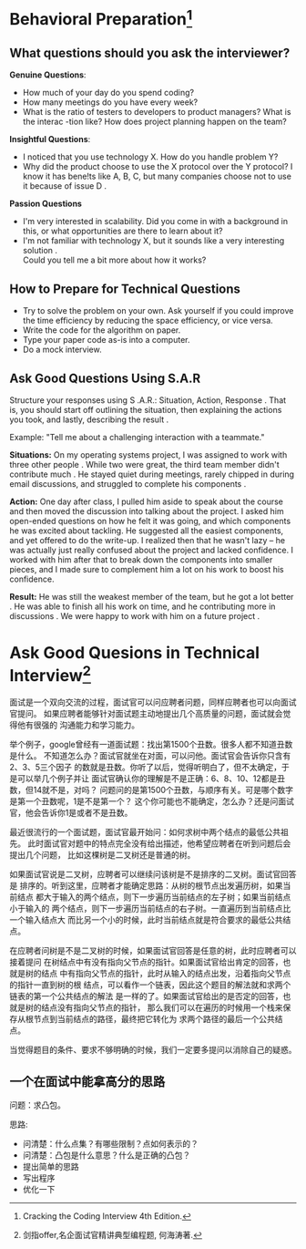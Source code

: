 # Behavioral Preparation[^CC150] 
## What questions should you ask the interviewer?
**Genuine Questions**: 

* How much of your day do you spend coding?
* How many meetings do you have every week?
* What is the ratio of testers to developers to product managers?  What is the interac -tion like?  How does project planning happen on the team?

**Insightful Questions**:

* I noticed that you use technology X.  How do you handle problem Y?
* Why did the product choose to use the X protocol over the Y protocol?  I know it has 
bene!ts like A, B, C, but many companies choose not to use it because of issue D .

**Passion Questions**

* I'm very interested in scalability.  Did you come in with a background in this, or what 
opportunities are there to learn about it? 
* I'm not familiar with technology X, but it sounds like a very interesting solution .  
Could you tell me a bit more about how it works?

## How to Prepare for Technical Questions
* Try to solve the problem on your own. 
   Ask yourself if you could improve the time 
   efficiency by reducing the space efficiency, or vice versa.
* Write the code for the algorithm on paper. 
* Type your paper code as-is into a computer.
* Do a mock interview.

## Ask Good Questions Using S.A.R
Structure your responses using S .A.R.: Situation, Action, Response .  That is, you should start 
off outlining  the  situation,  then  explaining  the  actions  you  took,  and  lastly,  describing  the 
result . 

Example: "Tell me about a challenging interaction with a teammate."

**Situations:** On  my  operating  systems  project,  I  was  assigned  to  work  with  three  other 
people .    While  two  were  great,  the  third  team  member  didn't  contribute  much .    He 
stayed quiet during meetings, rarely chipped in during email discussions, and struggled 
to complete his components . 

**Action:**
One  day  after  class,  I  pulled  him  aside  to  speak  about  the  course  and  then 
moved the discussion into talking about the project.  I asked him open-ended questions 
on how he felt it was going, and which components he was excited about tackling.  He 
suggested all the easiest components, and yet offered to do the write-up.  I realized then 
that he wasn't lazy – he was actually just really confused about the project and lacked 
confidence.  I worked with him after that to break down the components into smaller 
pieces, and I made sure to complement him a lot on his work to boost his confidence.

**Result:**
He was still the weakest member of the team, but he got a lot better .  He was 
able  to finish  all  his  work  on  time,  and  he  contributing  more  in  discussions .   We  were 
happy to work with him on a future project .

# Ask Good Quesions in Technical Interview[^offerblade]
面试是一个双向交流的过程，面试官可以问应聘者问题，同样应聘者也可以向面试官提问。
如果应聘者能够针对面试题主动地提出几个高质量的问题，面试就会觉得他有很强的
沟通能力和学习能力。

举个例子，google曾经有一道面试题：找出第1500个丑数。很多人都不知道丑数是什么。
不知道怎么办？面试官就坐在对面，可以问他。面试官会告诉你只含有2、3、5三个因子
的数就是丑数。你听了以后，觉得听明白了，但不太确定，于是可以举几个例子并让
面试官确认你的理解是不是正确：6、8、10、12都是丑数，但14就不是，对吗？
问题问的是第1500个丑数，与顺序有关。可是哪个数字是第一个丑数呢，1是不是第一个？
这个你可能也不能确定，怎么办？还是问面试官，他会告诉你1是或者不是丑数。

最近很流行的一个面试题，面试官最开始问：如何求树中两个结点的最低公共祖先。
此时面试官对题中的特点完全没有给出描述，他希望应聘者在听到问题后会提出几个问题，
比如这棵树是二叉树还是普通的树。

如果面试官说是二叉树，应聘者可以继续问该树是不是排序的二叉树。面试官回答是
排序的。听到这里，应聘者才能确定思路：从树的根节点出发遍历树，如果当前结点
都大于输入的两个结点，则下一步遍历当前结点的左子树；如果当前结点小于输入的
两个结点，则下一步遍历当前结点的右子树。一直遍历到当前结点比一个输入结点大
而比另一个小的时候，此时当前结点就是符合要求的最低公共结点。

在应聘者问树是不是二叉树的时候，如果面试官回答是任意的树，此时应聘者可以接着提问
在树结点中有没有指向父节点的指针。如果面试官给出肯定的回答，也就是树的结点
中有指向父节点的指针，此时从输入的结点出发，沿着指向父节点的指针一直到树的根
结点，可以看作一个链表，因此这个题目的解法就和求两个链表的第一个公共结点的解法
是一样的了。如果面试官给出的是否定的回答，也就是树的结点没有指向父节点的指针，
那么我们可以在遍历的时候用一个栈来保存从根节点到当前结点的路径，最终把它转化为
求两个路径的最后一个公共结点。

当觉得题目的条件、要求不够明确的时候，我们一定要多提问以消除自己的疑惑。

## 一个在面试中能拿高分的思路
问题：求凸包。

思路:

* 问清楚：什么点集？有哪些限制？点如何表示的？ 
* 问清楚：凸包是什么意思？什么是正确的凸包？ 
* 提出简单的思路 
* 写出程序 
* 优化一下 


[^CC150]: Cracking the Coding Interview 4th Edition.

[^offerblade]: 剑指offer,名企面试官精讲典型编程题, 何海涛著.
